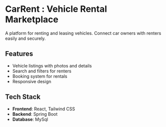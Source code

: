 # CarRent : Vehicle Rental Marketplace

A platform for renting and leasing vehicles. Connect car owners with renters easily and securely.

## Features

- Vehicle listings with photos and details
- Search and filters for renters
- Booking system for rentals
- Responsive design

## Tech Stack

- **Frontend**: React, Tailwind CSS
- **Backend**: Spring Boot
- **Database**: MySql

